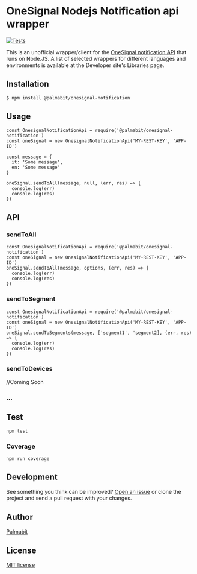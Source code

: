 
# OneSignal Nodejs Notification api wrapper

[![Tests](https://travis-ci.org/Palmabit-IT/onesignal-notification.svg?branch=master)](https://travis-ci.org/Palmabit-IT/onesignal-notification)

This is an unofficial wrapper/client for the [OneSignal notification API](https://documentation.onesignal.com/reference#create-notification) that runs on Node.JS. 
A list of selected wrappers for different languages and environments is available at the Developer site's Libraries page.


## Installation

`$ npm install @palmabit/onesignal-notification`

## Usage

```
const OnesignalNotificationApi = require('@palmabit/onesignal-notification')
const oneSignal = new OnesignalNotificationApi('MY-REST-KEY', 'APP-ID')

const message = {
  it: 'Some message',
  en: 'Some message'
}

oneSignal.sendToAll(message, null, (err, res) => {
  console.log(err)
  console.log(res)
})
```

## API

### sendToAll

```
const OnesignalNotificationApi = require('@palmabit/onesignal-notification')
const oneSignal = new OnesignalNotificationApi('MY-REST-KEY', 'APP-ID')
oneSignal.sendToAll(message, options, (err, res) => {
  console.log(err)
  console.log(res)
})
```

### sendToSegment

```
const OnesignalNotificationApi = require('@palmabit/onesignal-notification')
const oneSignal = new OnesignalNotificationApi('MY-REST-KEY', 'APP-ID')
oneSignal.sendToSegments(message, ['segment1', 'segment2], (err, res) => {
  console.log(err)
  console.log(res)
})
```

### sendToDevices

//Coming Soon

### ...

## Test

`npm test`

### Coverage

`npm run coverage`

## Development

See something you think can be improved? [Open an issue](https://github.com/Palmabit-IT/onesignal-notification/issues/new) or clone the project and send a pull request with your changes.

## Author

[Palmabit](https://palmabit.com)

## License

[MIT license](LICENSE)
